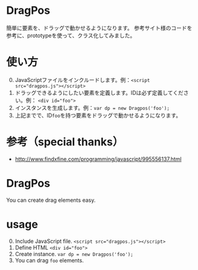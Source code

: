 # DragPos
簡単に要素を、ドラッグで動かせるようになります。
参考サイト様のコードを参考に、prototypeを使って、クラス化してみました。

# 使い方
0. JavaScriptファイルをインクルードします。例：`<script src="dragpos.js"></script>`
1. ドラッグできるようにしたい要素を定義します。IDは必ず定義してください。例： `<div id="foo">`
2. インスタンスを生成します。例：`var dp = new Dragpos('foo');`
3. 上記までで、ID`foo`を持つ要素をドラッグで動かせるようになります。


# 参考（special thanks）
- http://www.findxfine.com/programming/javascript/995556137.html


# DragPos
You can create drag elements easy.

# usage
0. Include JavaScript file. `<script src="dragpos.js"></script>`
1. Define HTML `<div id="foo">`
1. Create instance. `var dp = new Dragpos('foo');`
2. You can drag `foo` elements.
